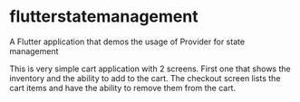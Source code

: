 # flutterstatemanagement

A Flutter application that demos the usage of Provider for state management

This is very simple cart application with 2 screens. First one that shows the inventory
and the ability to add to the cart. The checkout screen lists the cart items and have the
ability to remove them from the cart.
